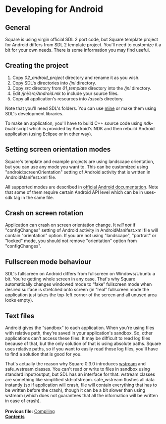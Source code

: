 # Developing for Android

## General

Square is using virgin official SDL 2 port code, but Square template project for Android differs from SDL 2 template project. You'll need to customize it a bit for your own needs. There is some information you may find useful.

## Creating the project

1. Copy *02_android_project* directory and rename it as you wish.
2. Copy SDL's directories into *<project>/jni* directory.
3. Copy *src* directory from *01_template* directory into the *<project>/jni* directory.
4. Edit *<project>/jni/src/Android.mk* to include your source files.
5. Copy all application's resources into *<project>/assets* directory.

Note that you'll need SDL's folders. You can use [mine](https://dl.dropboxusercontent.com/u/37122166/Square/Square_Android_SDL_folders.zip) or make them using SDL's development libraries.

To make an application, you'll have to build C++ source code using *ndk-build* script which is provided by Android's NDK and then rebuild Android application (using Eclipse or in other way).

## Setting screen orientation modes

Square's template and example projects are using landscape orientation, but you can use any mode you want to. This can be customized using "android:screenOrientation" setting of Android activity that is written in AndroidManifest.xml file.

All supported modes are described in [official Android documentation](http://developer.android.com/guide/topics/manifest/activity-element.html#screen). Note that some of them require certain Android API level which can be in uses-sdk tag in the same file.

## Crash on screen rotation

Application can crash on screen orientation change. It *will not* if "configChanges" setting of Android activity in AndroidManifest.xml file will contain "orientation" option. If you are not using "landscape", "portrait" or "locked" mode, you should not remove "orientation" option from "configChanges".

## Fullscreen mode behaviour

SDL's fullscreen on Android differs from fullscreen on Windows/Ubuntu a bit. You're getting whole screen in any case. That's why Square automatically changes windowed mode to “fake” fullscreen mode when desired surface is stretched onto screen (in “real” fullscreen mode the application just takes the top-left corner of the screen and all unused area looks empty).

## Text files

Android gives the “sandbox” to each application. When you're using files with relative path, they're saved in your application's sandbox. So, other applications can't access these files. It may be difficult to read log files because of that, but the only solution of that is using absolute paths. Square uses relative paths, so if you want to easily read those log files, you'll have to find a solution that is good for you.

That's actually the reason why Square 0.3.0 introduces [wstream](20_wstreams.md) and safe_wstream classes. You can't read or write to files in sandbox using standard input/output, but SDL has an interface for that. wstream classes are something like simplified std::ofstream. safe_wstream flushes all data instantly (so if application will crash, file will contain everything that has to be written before the crash), though it can be a bit slower than using wstream (which does not guarantees that all the information will be written in case of crash).
   
   
**Previous file:** [Compiling](23_Compiling.md)  
**[Contents](00_Contents.md)**